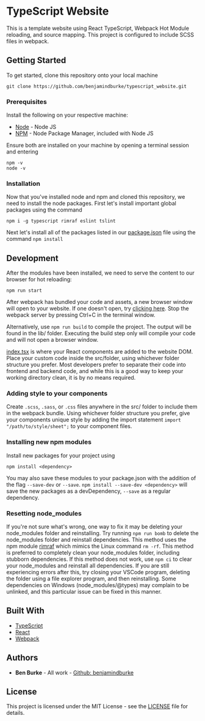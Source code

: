 # TypeScript Website

This is a template website using React TypeScript, Webpack Hot Module reloading, and source mapping.
This project is configured to include SCSS files in webpack.

## Getting Started

To get started, clone this repository onto your local machine
```
git clone https://github.com/benjamindburke/typescript_website.git
```

### Prerequisites

Install the following on your respective machine:

* [Node](https://nodejs.org/en/) - Node JS
* [NPM](https://npmjs.com/) - Node Package Manager, included with Node JS

Ensure both are installed on your machine by opening a terminal session and entering
```
npm -v
node -v
```

### Installation

Now that you've installed node and npm and cloned this repository, we need to install the node packages.
First let's install important global packages using the command
```
npm i -g typescript rimraf eslint tslint
```
Next let's install all of the packages listed in our [package.json](./package.json) file using the command `npm install`

## Development

After the modules have been installed, we need to serve the content to our browser for hot reloading:
```
npm run start
```

After webpack has bundled your code and assets, a new browser window will open to your website.
If one doesn't open, try [clicking here](http://localhost:9799).
Stop the webpack server by pressing Ctrl+C in the terminal window.

Alternatively, use `npm run build` to compile the project. The output will be found in the lib/ folder.
Executing the build step only will compile your code and will not open a browser window.

[index.tsx](src/index.tsx) is where your React components are added to the website DOM.
Place your custom code inside the src/folder, using whichever folder structure you prefer.
Most developers prefer to separate their code into frontend and backend code, and while this is a good way to keep your working directory clean, it is by no means required.

### Adding style to your components

Create `.scss`, `.sass`, or `.css` files anywhere in the src/ folder to include them in the webpack bundle. Using whichever folder structure you prefer, give your components unique style by adding the import statement `import "/path/to/style/sheet";` to your component files.

### Installing new npm modules

Install new packages for your project using
```
npm install <dependency>
```
You may also save these modules to your package.json with the addition of the flag `--save-dev` or `--save`.
`npm install --save-dev <dependency>` will save the new packages as a devDependency, `--save` as a regular dependency.

### Resetting node_modules

If you're not sure what's wrong, one way to fix it may be deleting your node_modules folder and reinstalling.
Try running `npm run bomb` to delete the node_modules folder and reinstall dependencies. This method uses the npm module [rimraf](https://npmjs.org/package/rimraf) which mimics the Linux command `rm -rf`. This method is preferred to completely clean your node_modules folder, including stubborn dependencies.
If this method does not work, use `npm ci` to clear your node_modules and reinstall all dependencies.
If you are still experiencing errors after this, try closing your VSCode program, deleting the folder using a file explorer program, and then reinstalling. Some dependencies on Windows \(node_modules/@types\) may complain to be unlinked, and this particular issue can be fixed in this manner.

## Built With

* [TypeScript](https://www.typescriptlang.org/)
* [React](https://reactjs.org/)
* [Webpack](https://webpack.js.org/)

## Authors

* **Ben Burke** - All work - [Github: benjamindburke](https://github.com/benjamindburke)

## License

This project is licensed under the MIT License - see the [LICENSE](LICENSE.md) file for details.
